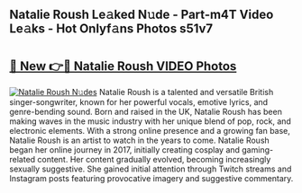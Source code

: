 ## Natalie Roush Le𝚊ked N𝚞de - Part-m4T Video Le𝚊ks - Hot Onlyf𝚊ns Photos s51v7

# <h2><a href="http://ab12848.deff.icu/?id=Natalie+Roush">🔗 New 👉🔴 Natalie Roush VIDEO Photos</a></h2>

[![Natalie Roush N𝚞des](https://i.imgur.com/rIISA9y.gif)](http://ab12848.deff.icu/?id=Natalie+Roush)
Natalie Roush is a talented and versatile British singer-songwriter, known for her powerful vocals, emotive lyrics, and genre-bending sound. Born and raised in the UK, Natalie Roush has been making waves in the music industry with her unique blend of pop, rock, and electronic elements. With a strong online presence and a growing fan base, Natalie Roush is an artist to watch in the years to come. Natalie Roush began her online journey in 2017, initially creating cosplay and gaming-related content. Her content gradually evolved, becoming increasingly sexually suggestive. She gained initial attention through Twitch streams and Instagram posts featuring provocative imagery and suggestive commentary.

